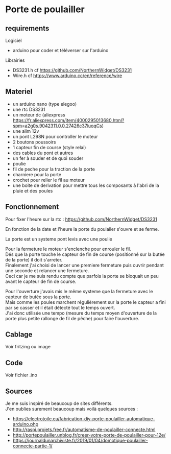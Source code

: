 # Porte de poulailler

## requirements
Logiciel
- arduino pour coder et téléverser sur l'arduino

Librairies 
- DS3231.h cf https://github.com/NorthernWidget/DS3231
- Wire.h cf https://www.arduino.cc/en/reference/wire

## Materiel
- un arduino nano (type elegoo)
- une rtc DS3231
- un moteur dc (aliexpress https://fr.aliexpress.com/item/4000295013680.html?spm=a2g0s.9042311.0.0.27426c37luoqCs)
- une alim 12v
- un pont L298N pour controller le moteur
- 2 boutons poussoirs
- 1 capteur fin de course (style relai)
- des cables du pont et autres
- un fer à souder et de quoi souder
- poulie
- fil de peche pour la traction de la porte
- charniere pour la porte
- crochet pour relier le fil au moteur
- une boite de derivation pour mettre tous les composants à l'abri de la pluie et des poules

## Fonctionnement
Pour fixer l'heure sur la rtc : https://github.com/NorthernWidget/DS3231

En fonction de la date et l'heure la porte du poulailer s'ouvre et se ferme.

La porte est un systeme pont levis avec une poulie

Pour la fermeture le moteur s'enclenche pour enrouler le fil.  
Dés que la porte touche le capteur de fin de course (positionné sur la butée de la porte) il doit s'arreter.  
Finalement j'ai choisi de lancer une premiere fermeture puis ouvrir pendant une seconde et relancer une fermeture.  
Ceci car je me suis rendu compte que parfois la porte se bloquait un peu avant le capteur de fin de course.  

Pour l'ouverture j'avais mis le même systeme que la fermeture avec le capteur de butée sous la porte.  
Mais comme les poules marchent régulièrement sur la porte le capteur a fini par se casser et il était détecté tout le temps ouvert.  
J'ai donc utilisée une tempo (mesure du temps moyen d'ouverture de la porte plus petite rallonge de fil de pêche) pour faire l'ouverture.  

## Cablage
Voir fritzing ou image

## Code
Voir fichier .ino

## Sources
Je me suis inspiré de beaucoup de sites différents.  
J'en oublies surement beaucoup mais voilà quelques sources :

- https://electrotoile.eu/fabrication-diy-porte-poulailler-automatique-arduino.php
- http://raspi.projets.free.fr/automatisme-de-poulailler-connecte.html
- http://portepoulailler.unblog.fr/creer-votre-porte-de-poulailler-pour-12e/
- https://journaldunarchiviste.fr/2019/01/04/domotique-poulailler-connecte-partie-1/


